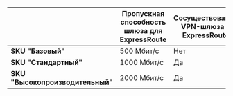 | | **Пропускная способность шлюза для ExpressRoute** | **Сосуществование VPN-шлюза и ExpressRoute**|
|-------------------------------------|-------------------------------------|-----------------------------------------|
| **SKU "Базовый"** | 500 Мбит/с | Нет |
| **SKU "Стандартный"** | 1000 Мбит/с | Да |
| **SKU "Высокопроизводительный"** | 2000 Мбит/с | Да |

<!---HONumber=AcomDC_0921_2016-->